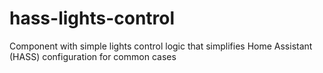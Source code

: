 # hass-lights-control
Component with simple lights control logic that simplifies Home Assistant (HASS) configuration for common cases
